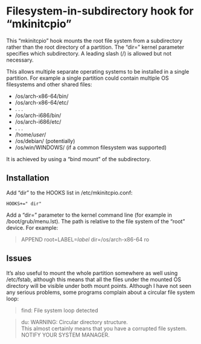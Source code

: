 ﻿# Filesystem-in-subdirectory hook for “mkinitcpio” #

This “mkinitcpio” hook mounts the root file system from a subdirectory rather
than the root directory of a partition. The “dir=” kernel parameter specifies
which subdirectory. A leading slash (/) is allowed but not necessary.

This allows multiple separate operating systems to be installed in a single
partition.
For example a single partition could contain
multiple OS filesystems and other shared files:

* /os/arch-x86-64/bin/
* /os/arch-x86-64/etc/
* . . .
* /os/arch-i686/bin/
* /os/arch-i686/etc/
* . . .
* /home/_user_/
* /os/debian/ (potentially)
* /os/win/WINDOWS/ (if a common filesystem was supported)

It is achieved by using a “bind mount” of the subdirectory.

## Installation ##

Add “dir” to the HOOKS list in /etc/mkinitcpio.conf:

    HOOKS+=" dir"

Add a “dir=” parameter to the kernel command line
(for example in /boot/grub/menu.lst).
The path is relative to the file system of the “root” device. For example:

> APPEND root=LABEL=_label_ dir=/os/arch-x86-64 ro

## Issues ##

It’s also useful to mount the whole partition somewhere as well
using /etc/fstab, although this means that
all the files under the mounted OS directory
will be visible under both mount points.
Although I have not seen any serious problems,
some programs complain about a circular file system loop:

> find: File system loop detected

> du: WARNING: Circular directory structure.  
> This almost certainly means that you have a corrupted file system.  
> NOTIFY YOUR SYSTEM MANAGER.  
